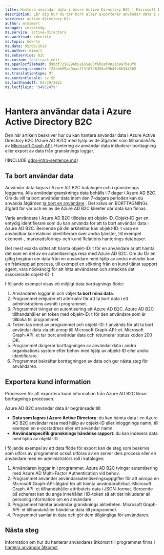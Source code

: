 ```yaml
---
title: Hantera användar data i Azure Active Directory B2C | Microsoft Docs
description: Lär dig hur du tar bort eller exporterar användar data i Azure AD B2C.
services: active-directory-b2c
author: msmimart
manager: celestedg
ms.service: active-directory
ms.workload: identity
ms.topic: how-to
ms.date: 05/06/2018
ms.author: mimart
ms.subservice: B2C
ms.custom: fasttrack-edit
ms.openlocfilehash: d9bdf7258296b82e65e03f6b8af8021b9a7be0f0
ms.sourcegitcommit: f28ebb95ae9aaaff3f87d8388a09b41e0b3445b5
ms.translationtype: MT
ms.contentlocale: sv-SE
ms.lasthandoff: 03/29/2021
ms.locfileid: "94952479"
---
```

# <a name="manage-user-data-in-azure-active-directory-b2c"></a>Hantera användar data i Azure Active Directory B2C

 Den här artikeln beskriver hur du kan hantera användar data i Azure Active Directory B2C (Azure AD B2C) med hjälp av de åtgärder som tillhandahålls av [Microsoft Graph API](/graph/use-the-api). Hantering av användar data inkluderar borttagning eller export av data från gransknings loggar.

[!INCLUDE [gdpr-intro-sentence.md](../../includes/gdpr-intro-sentence.md)]

## <a name="delete-user-data"></a>Ta bort användar data

Användar data lagras i Azure AD B2C-katalogen och i gransknings loggarna. Alla användar gransknings data behålls i 7 dagar i Azure AD B2C. Om du vill ta bort användar data inom den 7-dagars perioden kan du använda åtgärden [ta bort en användare](/graph/api/user-delete) . Det krävs en BORTTAGNINGs åtgärd för var och en av de Azure AD B2C klienter där data kan finnas.

Varje användare i Azure AD B2C tilldelas ett objekt-ID. Objekt-ID ger en entydig identifierare som du kan använda för att ta bort användar data i Azure AD B2C. Beroende på din arkitektur kan objekt-ID: t vara en användbar korrelations identifierare över andra tjänster, till exempel ekonomi-, marknadsförings-och kund Relations hanterings databaser.

Det mest exakta sättet att hämta objekt-ID: t för en användare är att hämta det som en del av en autentiserings resa med Azure AD B2C. Om du får en giltig begäran om data från en användare med hjälp av andra metoder kan en frånkopplad process, till exempel en sökning från en kund tjänst support agent, vara nödvändig för att hitta användaren och anteckna det associerade objekt-ID: t.

I följande exempel visas ett möjligt data borttagnings flöde:

1. Användaren loggar in och väljer **ta bort mina data**.
2. Programmet erbjuder ett alternativ för att ta bort data i ett administrations avsnitt i programmet.
3. Programmet tvingar en autentisering att Azure AD B2C. Azure AD B2C tillhandahåller en token med objekt-ID: t för den användare som är tillbaka till programmet.
4. Token tas emot av programmet och objekt-ID: t används för att ta bort användar data via ett anrop till Microsoft Graph-API: et. Microsoft Graph-API: et tar bort användar data och returnerar status koden 200 OK.
5. Programmet dirigerar borttagningen av användar data i andra organisations system efter behov med hjälp av objekt-ID eller andra identifierare.
6. Programmet bekräftar borttagningen av data och ger nästa steg för användaren.

## <a name="export-customer-data"></a>Exportera kund information

Processen för att exportera kund information från Azure AD B2C liknar borttagnings processen.

Azure AD B2C användar data är begränsade till:

- **Data som lagras i Azure Active Directory**: du kan hämta data i en Azure AD B2C användar resa med hjälp av objekt-ID eller inloggnings namn, till exempel en e-postadress eller ett användar namn.
- **Användarspecifik gransknings händelse rapport**: du kan indexera data med hjälp av objekt-ID.

I följande exempel av ett data flöde för export kan de steg som beskrivs som utförs av programmet också utföras av en server dels process eller en användare med en administratörs roll i katalogen:

1. Användaren loggar in i programmet. Azure AD B2C tvingar autentisering med Azure AD Multi-Factor Authentication vid behov.
2. Programmet använder användarautentiseringsuppgifter för att anropa en Microsoft Graph-API-åtgärd för att hämta användarattribut. Microsoft Graph-API: et tillhandahåller attributets data i JSON-format. Beroende på schemat kan du ange innehållet i ID-token så att det inkluderar all personlig information om en användare.
3. Programmet hämtar användar gransknings aktiviteten. Microsoft Graph-API: et tillhandahåller händelse data till programmet.
4. Programmet samlar in data och gör dem tillgängliga för användaren.

## <a name="next-steps"></a>Nästa steg

Information om hur du hanterar användares åtkomst till programmet finns i [hantera användar åtkomst](manage-user-access.md).